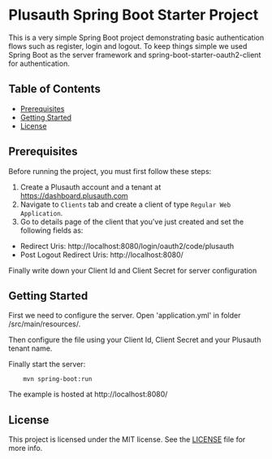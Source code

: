 # Plusauth Spring Boot Starter Project



This is a very simple Spring Boot project demonstrating basic authentication flows such as register, login and logout. To keep things simple we used Spring Boot as the server framework and spring-boot-starter-oauth2-client for authentication.


## Table of Contents

- [Prerequisites](#prerequisites)
- [Getting Started](#getting-started)
- [License](#license)

## Prerequisites
Before running the project, you must first follow these steps:

1) Create a Plusauth account and a tenant at https://dashboard.plusauth.com
2) Navigate to `Clients` tab and create a client of type `Regular Web Application`.
3) Go to details page of the client that you've just created and set the following fields as:
* Redirect Uris: http://localhost:8080/login/oauth2/code/plusauth
* Post Logout Redirect Uris: http://localhost:8080/


 Finally write down your Client Id and Client Secret for server configuration 
## Getting Started

First we need to configure the server. Open 'application.yml' in folder /src/main/resources/.

Then configure the file using your Client Id, Client Secret and your Plusauth tenant name.


Finally start the server:

        mvn spring-boot:run
    

The example is hosted at http://localhost:8080/

## License

This project is licensed under the MIT license. See the [LICENSE](LICENSE) file for more info.
